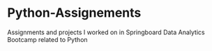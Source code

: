 # Python-Assignements
Assignments and projects I worked on in Springboard Data Analytics Bootcamp related to Python
